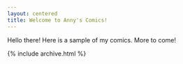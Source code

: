 ```yaml
---
layout: centered
title: Welcome to Anny's Comics!
---
```


Hello there! Here is a sample of my comics. More to come!

{% include archive.html %} 
